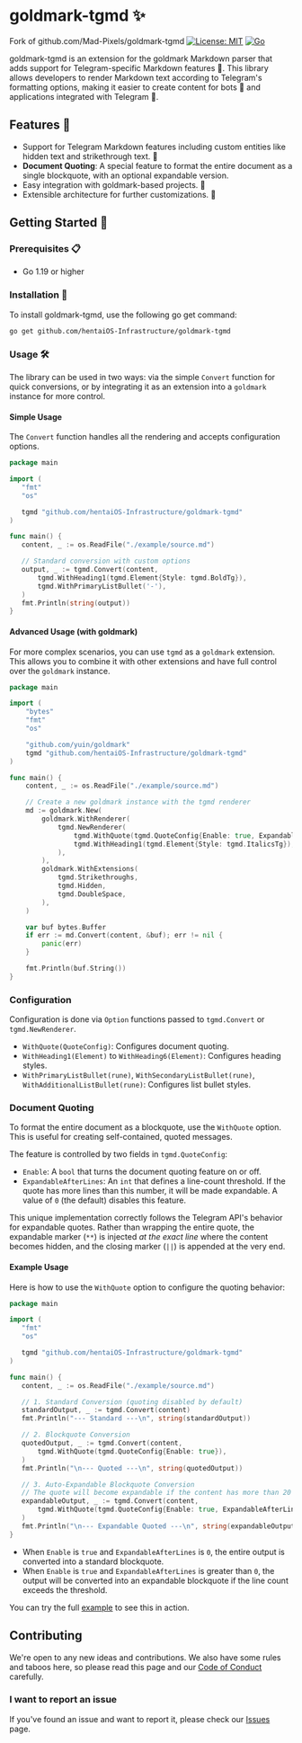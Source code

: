 
# goldmark-tgmd ✨

Fork of github.com/Mad-Pixels/goldmark-tgmd
[![License: MIT](https://img.shields.io/badge/License-MIT-yellow.svg)](LICENSE)
[![Go](https://img.shields.io/badge/Go-1.24.1-blue.svg)](https://golang.org)

goldmark-tgmd is an extension for the goldmark Markdown parser
that adds support for Telegram-specific Markdown features 🚀.
This library allows developers to render Markdown text according
to Telegram's formatting options, making it easier to create content
for bots 🤖 and applications integrated with Telegram 📱.

## Features 🌟

- Support for Telegram Markdown features including custom entities like hidden text and strikethrough text. 📝
- **Document Quoting**: A special feature to format the entire document as a single blockquote, with an optional expandable version.
- Easy integration with goldmark-based projects. 🔌
- Extensible architecture for further customizations. 🔨

## Getting Started 🚀

### Prerequisites 📋

- Go 1.19 or higher

### Installation 💽

To install goldmark-tgmd, use the following go get command:

```shell
go get github.com/hentaiOS-Infrastructure/goldmark-tgmd
```

### Usage 🛠️

The library can be used in two ways: via the simple `Convert` function for quick conversions, or by integrating it as an extension into a `goldmark` instance for more control.

#### Simple Usage

The `Convert` function handles all the rendering and accepts configuration options.

```go
package main

import (
   "fmt"
   "os"

   tgmd "github.com/hentaiOS-Infrastructure/goldmark-tgmd"
)

func main() {
   content, _ := os.ReadFile("./example/source.md")

   // Standard conversion with custom options
   output, _ := tgmd.Convert(content,
       tgmd.WithHeading1(tgmd.Element{Style: tgmd.BoldTg}),
       tgmd.WithPrimaryListBullet('-'),
   )
   fmt.Println(string(output))
}
```

#### Advanced Usage (with goldmark)

For more complex scenarios, you can use `tgmd` as a `goldmark` extension. This allows you to combine it with other extensions and have full control over the `goldmark` instance.

```go
package main

import (
    "bytes"
    "fmt"
    "os"

    "github.com/yuin/goldmark"
    tgmd "github.com/hentaiOS-Infrastructure/goldmark-tgmd"
)

func main() {
    content, _ := os.ReadFile("./example/source.md")

    // Create a new goldmark instance with the tgmd renderer
    md := goldmark.New(
        goldmark.WithRenderer(
            tgmd.NewRenderer(
                tgmd.WithQuote(tgmd.QuoteConfig{Enable: true, ExpandableAfterLines: 20}),
                tgmd.WithHeading1(tgmd.Element{Style: tgmd.ItalicsTg}),
            ),
        ),
        goldmark.WithExtensions(
            tgmd.Strikethroughs,
            tgmd.Hidden,
            tgmd.DoubleSpace,
        ),
    )

    var buf bytes.Buffer
    if err := md.Convert(content, &buf); err != nil {
        panic(err)
    }

    fmt.Println(buf.String())
}
```

### Configuration

Configuration is done via `Option` functions passed to `tgmd.Convert` or `tgmd.NewRenderer`.

- `WithQuote(QuoteConfig)`: Configures document quoting.
- `WithHeading1(Element)` to `WithHeading6(Element)`: Configures heading styles.
- `WithPrimaryListBullet(rune)`, `WithSecondaryListBullet(rune)`, `WithAdditionalListBullet(rune)`: Configures list bullet styles.

### Document Quoting

To format the entire document as a blockquote, use the `WithQuote` option. This is useful for creating self-contained, quoted messages.

The feature is controlled by two fields in `tgmd.QuoteConfig`:

- `Enable`: A `bool` that turns the document quoting feature on or off.
- `ExpandableAfterLines`: An `int` that defines a line-count threshold. If the quote has more lines than this number, it will be made expandable. A value of `0` (the default) disables this feature.

This unique implementation correctly follows the Telegram API's behavior for expandable quotes. Rather than wrapping the entire quote, the expandable marker (`**`) is injected *at the exact line* where the content becomes hidden, and the closing marker (`||`) is appended at the very end.

#### Example Usage

Here is how to use the `WithQuote` option to configure the quoting behavior:

```go
package main

import (
   "fmt"
   "os"

   tgmd "github.com/hentaiOS-Infrastructure/goldmark-tgmd"
)

func main() {
   content, _ := os.ReadFile("./example/source.md")

   // 1. Standard Conversion (quoting disabled by default)
   standardOutput, _ := tgmd.Convert(content)
   fmt.Println("--- Standard ---\n", string(standardOutput))

   // 2. Blockquote Conversion
   quotedOutput, _ := tgmd.Convert(content,
       tgmd.WithQuote(tgmd.QuoteConfig{Enable: true}),
   )
   fmt.Println("\n--- Quoted ---\n", string(quotedOutput))

   // 3. Auto-Expandable Blockquote Conversion
   // The quote will become expandable if the content has more than 20 lines.
   expandableOutput, _ := tgmd.Convert(content,
       tgmd.WithQuote(tgmd.QuoteConfig{Enable: true, ExpandableAfterLines: 20}),
   )
   fmt.Println("\n--- Expandable Quoted ---\n", string(expandableOutput))
}
```

- When `Enable` is `true` and `ExpandableAfterLines` is `0`, the entire output is converted into a standard blockquote.
- When `Enable` is `true` and `ExpandableAfterLines` is greater than `0`, the output will be converted into an expandable blockquote if the line count exceeds the threshold.

You can try the full [example](./example/main.go) to see this in action.

## Contributing

We're open to any new ideas and contributions. We also have some rules and taboos here, so please read this page and our [Code of Conduct](/CODE_OF_CONDUCT.md) carefully.

### I want to report an issue

If you've found an issue and want to report it, please check our [Issues](https://github.com/hentaiOS-Infrastructure/goldmark-tgmd/issues) page.
